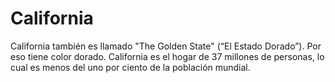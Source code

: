 # California

California también es llamado "The Golden State" (“El Estado Dorado”). Por eso
tiene color dorado. California es el hogar de 37 millones de personas, lo cual
es menos del uno por ciento de la población mundial.

